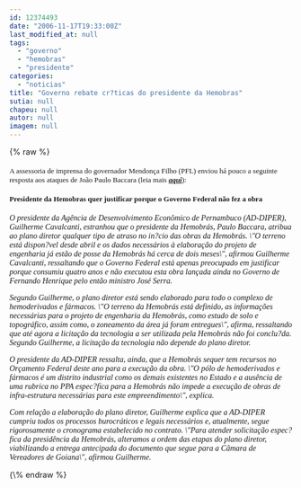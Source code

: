 ```yaml
---
id: 12374493
date: "2006-11-17T19:33:00Z"
last_modified_at: null
tags:
  - "governo"
  - "hemobras"
  - "presidente"
categories:
  - "noticias"
title: "Governo rebate cr?ticas do presidente da Hemobras"
sutia: null
chapeu: null
autor: null
imagem: null
---
```

{\% raw %}
<p><FONT size=4></p>
<p><P><FONT face=Verdana size=2>A assessoria de imprensa do governador Mendonça Filho (PFL) enviou há pouco a seguinte resposta aos ataques de João Paulo Baccara (leia mais <STRONG><EM><A href=\"https://jc3.uol.com.br/blogs/jc/2006/11/17/index.php#3434\">aqui</A></EM></STRONG>):</FONT></P></p>
<p><P><FONT face=Verdana size=2><STRONG>Presidente da Hemobras quer justificar porque o Governo Federal&nbsp;não fez a obra</STRONG> </FONT></P></FONT><FONT face=\"Times New Roman\"></p>
<p><P><FONT face=Verdana><EM>O presidente da Agência de Desenvolvimento Econômico de Pernambuco (AD-DIPER), Guilherme Cavalcanti, estranhou que o presidente da Hemobrás, Paulo Baccara, atribua ao plano diretor qualquer tipo de atraso no in?cio das obras da Hemobrás. \"O terreno está dispon?vel desde abril e os dados necessários à elaboração do projeto de engenharia já estão de posse da Hemobrás há cerca de dois meses\", afirmou Guilherme Cavalcanti, ressaltando que o Governo Federal está apenas preocupado em justificar porque consumiu quatro anos e não executou esta obra lançada ainda no Governo de Fernando Henrique pelo então ministro José Serra. </EM></FONT></P></p>
<p><P><FONT face=Verdana><EM>Segundo Guilherme, o plano diretor está sendo elaborado para todo o complexo de hemoderivados e fármacos. \"O terreno da Hemobrás está definido, as informações necessárias para o projeto de engenharia da Hemobrás, como estudo de solo e topográfico, assim como, o zoneamento da área já foram entregues\", afirma, ressaltando que até agora a licitação da tecnologia a ser utilizada pela Hemobrás não foi conclu?da. Segundo Guilherme, a licitação da tecnologia não depende do plano diretor. &nbsp;</EM></FONT></P></p>
<p><P><FONT face=Verdana><EM>O presidente da AD-DIPER ressalta, ainda, que a Hemobrás sequer tem recursos no Orçamento Federal deste ano para a execução da obra. \"O pólo de hemoderivados e fármacos é um distrito industrial como os demais existentes no Estado e a ausência de uma rubrica no PPA espec?fica para a Hemobrás não impede a execução de obras de infra-estrutura necessárias para este empreendimento\", explica.&nbsp; </EM></FONT></P></p>
<p><P><FONT face=Verdana><EM>Com relação a elaboração do plano diretor, Guilherme explica que a AD-DIPER cumpriu todos os processos burocráticos e legais necessários e, atualmente, segue rigorosamente o cronograma estabelecido no contrato. \"Para atender solicitação espec?fica da presidência da Hemobrás, alteramos a ordem das etapas do plano diretor, viabilizando a entrega antecipada do documento que segue para a Câmara de Vereadores de Goiana\", afirmou Guilherme.</EM></FONT></P></FONT> </p>
{\% endraw %}